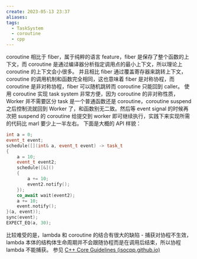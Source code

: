 ```yaml
---
create: 2023-05-13 23:37
aliases: 
tags:
  - TaskSystem
  - coroutine
  - cpp
---
```

coroutine 相比于 fiber，属于纯粹的语言 feature，fiber 是保存了整个函数的上下文，而 coroutine 是通过编译器分析指定调用点的最小上下文，所以理论上 coroutine 的上下文会小很多。
并且相比 fiber 通过覆盖寄存器来跳转上下文，coroutine 的调用机制和函数完全相同，这也意味着 fiber 是对称协程，而 coroutine 是非对称协程，fiber 可以随机跳转而 coroutine 只能回到 caller。
使用 coroutine 实现 task system 非常方便，因为 coroutine 的非对称性质，Worker 并不需要区分 task 是一个普通函数还是 coroutine，coroutine suspend 之后控制流就回到 Worker 了，和函数别无二致。然后等 event signal 的时候再次把 suspend 的 coroutine 给提交到 worker 即可继续执行，实践下来实现所需的代码比 marl 要少上一半左右。
下面是大概的 API 样貌：
```c++
int a = 0;
event_t event;
schedule([](int& a, event_t event) -> task_t
{
	a = 10;
	event_t event2;
	schedule([&]()
	{
		a += 10;
		event2.notify();
	});
	co_await wait(event2);
	a += 10;
	event.notify();
}(a, event));
sync(event);
EXPECT_EQ(a, 30);
```
比较难受的是，lambda 和 coroutine 的结合有很大的缺陷 - 捕获对协程不生效，lambda 本体的结构体生命周期并不会跟随协程而是在调用后结束，所以协程 lambda 不能捕获。
参见 [C++ Core Guidelines (isocpp.github.io)](https://isocpp.github.io/CppCoreGuidelines/CppCoreGuidelines#Rcoro-capture)